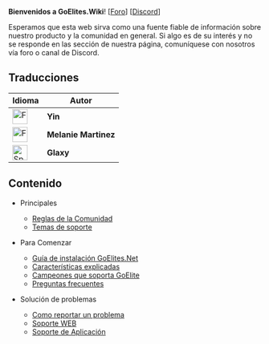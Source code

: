 **Bienvenidos a GoElites.Wiki**! [[Foro](https://goelites.net)] [[Discord](https://discord.gg/m7RctYk)]

Esperamos que esta web sirva como una fuente fiable de información sobre nuestro producto y la comunidad en general. Si algo es de su interés y no se responde en las sección de nuestra página, comuníquese con nosotros vía foro o canal de Discord.

## Traducciones

| Idioma | Autor |
|--|--|
| <a href="http://goeliteswiki.readthedocs.io/en/latest/"><img src="https://emojipedia-us.s3.amazonaws.com/thumbs/120/apple/118/flag-for-united-states_1f1fa-1f1f8.png" alt="French" style="width: 30px;"/></a> | **Yin** |
| <a href="http://goeliteswiki.readthedocs.io/fr/latest/"><img src="https://emojipedia-us.s3.amazonaws.com/thumbs/120/apple/118/flag-for-france_1f1eb-1f1f7.png" alt="French" style="width: 30px;"/></a> | **Melanie Martinez** |
| <a href="http://goeliteswiki.readthedocs.io/es/latest/"><img src="https://emojipedia-us.s3.amazonaws.com/thumbs/120/apple/118/flag-for-spain_1f1ea-1f1f8.png" alt="Spain" style="width: 30px;"/></a> | **Glaxy** |

## Contenido
- Principales

	- [Reglas de la Comunidad](CommunityPrinciples/CommunityGuidelines.md)
	- [Temas de soporte](CommunityPrinciples/SupportGuidelines.md)
- Para Comenzar

	- [Guía de instalación GoElites.Net](GettingStarted/Installation.md)
	- [Características explicadas](GettingStarted/Features.md)
	- [Campeones que soporta GoElite](GettingStarted/SupportedChampions.md)
	- [Preguntas frecuentes](GettingStarted/FrequentlyAskedQuestions.md)
- Solución de problemas

	- [Como reportar un problema](Troubleshooting/TroubleshootingReportGuide.md)
	- [Soporte WEB](Troubleshooting/WebsiteTroubleshooting.md)
	- [Soporte de Aplicación](Troubleshooting/ApplicationTroubleshooting.md)
